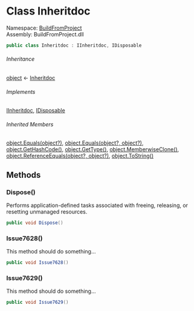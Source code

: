 ﻿# Class Inheritdoc

Namespace: [BuildFromProject](BuildFromProject.md)  
Assembly: BuildFromProject.dll

```csharp
public class Inheritdoc : IInheritdoc, IDisposable
```

###### Inheritance

[object](https://learn.microsoft.com/dotnet/api/system.object) ← 
[Inheritdoc](BuildFromProject.Inheritdoc.md)

###### Implements

[IInheritdoc](BuildFromProject.IInheritdoc.md), 
[IDisposable](https://learn.microsoft.com/dotnet/api/system.idisposable)

###### Inherited Members

[object.Equals\(object?\)](https://learn.microsoft.com/dotnet/api/system.object.equals\#system\-object\-equals\(system\-object\)), 
[object.Equals\(object?, object?\)](https://learn.microsoft.com/dotnet/api/system.object.equals\#system\-object\-equals\(system\-object\-system\-object\)), 
[object.GetHashCode\(\)](https://learn.microsoft.com/dotnet/api/system.object.gethashcode), 
[object.GetType\(\)](https://learn.microsoft.com/dotnet/api/system.object.gettype), 
[object.MemberwiseClone\(\)](https://learn.microsoft.com/dotnet/api/system.object.memberwiseclone), 
[object.ReferenceEquals\(object?, object?\)](https://learn.microsoft.com/dotnet/api/system.object.referenceequals), 
[object.ToString\(\)](https://learn.microsoft.com/dotnet/api/system.object.tostring)

## Methods

### <a id="BuildFromProject_Inheritdoc_Dispose"></a>Dispose\(\)

Performs application-defined tasks associated with freeing, releasing, or resetting unmanaged resources.

```csharp
public void Dispose()
```

### <a id="BuildFromProject_Inheritdoc_Issue7628"></a>Issue7628\(\)

This method should do something...

```csharp
public void Issue7628()
```

### <a id="BuildFromProject_Inheritdoc_Issue7629"></a>Issue7629\(\)

This method should do something...

```csharp
public void Issue7629()
```

